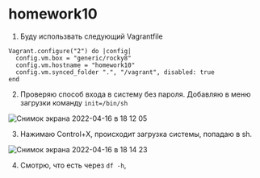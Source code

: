 # homework10
1. Буду использвать следующий Vagrantfile
```
Vagrant.configure("2") do |config|
  config.vm.box = "generic/rocky8"
  config.vm.hostname = "homework10"
  config.vm.synced_folder ".", "/vagrant", disabled: true
end
```
2. Проверяю способ входа в систему без пароля. Добавляю в меню загрузки команду `init=/bin/sh`

![Снимок экрана 2022-04-16 в 18 12 05](https://user-images.githubusercontent.com/98701086/163683457-dcb5dfcb-31da-4242-bc64-8ffce7b0c24a.png)

3. Нажимаю Control+X, происходит загрузка системы, попадаю в sh.

![Снимок экрана 2022-04-16 в 18 14 23](https://user-images.githubusercontent.com/98701086/163683481-96bb73d5-2faf-46bb-b592-8924077e5409.png)

4. Смотрю, что есть через `df -h`, 
